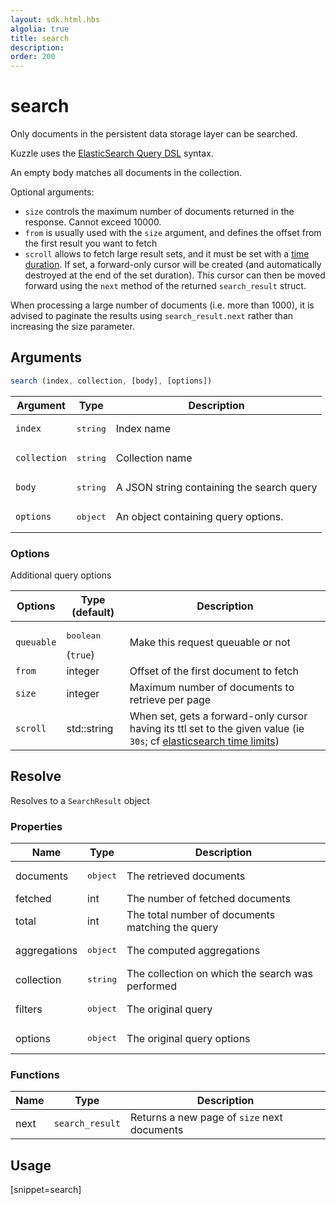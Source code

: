 ```yaml
---
layout: sdk.html.hbs
algolia: true
title: search
description:
order: 200
---
```


# search

Only documents in the persistent data storage layer can be searched.

Kuzzle uses the [ElasticSearch Query DSL](https://www.elastic.co/guide/en/elasticsearch/reference/5.x/query-dsl.html) syntax.

An empty body matches all documents in the collection.

Optional arguments:

* `size` controls the maximum number of documents returned in the response. Cannot exceed 10000.
* `from` is usually used with the `size` argument, and defines the offset from the first result you want to fetch
* `scroll` allows to fetch large result sets, and it must be set with a [time duration](https://www.elastic.co/guide/en/elasticsearch/reference/current/common-options.html#time-units). If set, a forward-only cursor will be created (and automatically destroyed at the end of the set duration).
This cursor can then be moved forward using the `next` method of the returned `search_result` struct.

<div class="alert alert-info">
  <p>
  When processing a large number of documents (i.e. more than 1000), it is advised to paginate the results using <code>search_result.next</code> rather than increasing the size parameter.
  </p>
</div>

## Arguments

```javascript
search (index, collection, [body], [options])
```

| Argument | Type | Description |
| --- | --- | --- |
| `index` | <pre>string</pre> | Index name |
| `collection` | <pre>string</pre> | Collection name |
| `body` | <pre>string</pre> | A JSON string containing the search query |
| `options` | <pre>object</pre> | An object containing query options. |

### Options

Additional query options

| Options | Type (default) | Description |
| --- | --- | --- |
| `queuable` | <pre>boolean</pre> (`true`) | Make this request queuable or not |
| `from` | integer | Offset of the first document to fetch |
| `size` | integer | Maximum number of documents to retrieve per page  |
| `scroll` | std::string | When set, gets a forward-only cursor having its ttl set to the given value (ie `30s`; cf [elasticsearch time limits](https://www.elastic.co/guide/en/elasticsearch/reference/current/common-options.html#time-units)) |

## Resolve

Resolves to a `SearchResult` object


### Properties

| Name | Type | Description |
| --- | --- | --- |
| documents | <pre>object</pre> | The retrieved documents |
| fetched | int | The number of fetched documents |
| total | int | The total number of documents matching the query |
| aggregations | <pre>object</pre> | The computed aggregations |
| collection | <pre>string</pre> | The collection on which the search was performed |
| filters | <pre>object</pre> | The original query |
| options | <pre>object</pre> | The original query options |

### Functions

| Name | Type | Description |
| --- | --- | --- |
| next | `search_result` | Returns a new page of `size` next documents |

## Usage

[snippet=search]
